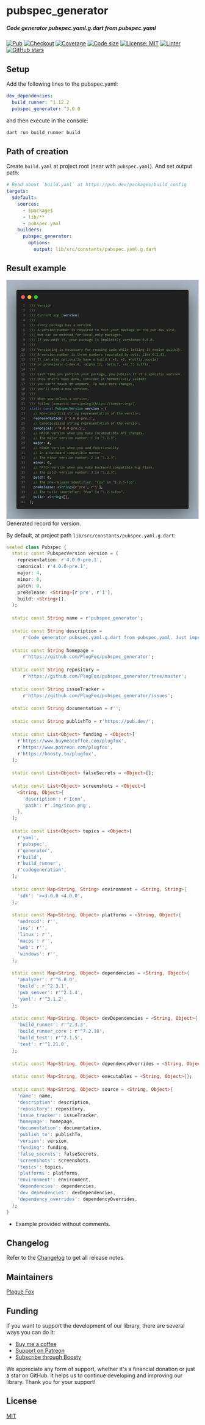 # pubspec_generator

##### Code generator pubspec.yaml.g.dart from pubspec.yaml

[![Pub](https://img.shields.io/pub/v/pubspec_generator.svg)](https://pub.dev/packages/pubspec_generator)
[![Checkout](https://github.com/PlugFox/pubspec_generator/actions/workflows/checkout.yml/badge.svg)](https://github.com/PlugFox/pubspec_generator/actions/workflows/checkout.yml)
[![Coverage](https://codecov.io/gh/PlugFox/pubspec_generator/branch/master/graph/badge.svg)](https://codecov.io/gh/PlugFox/pubspec_generator)
[![Code size](https://img.shields.io/github/languages/code-size/plugfox/pubspec_generator?logo=github&logoColor=white)](https://github.com/plugfox/pubspec_generator)
[![License: MIT](https://img.shields.io/badge/license-MIT-purple.svg)](https://opensource.org/licenses/MIT)
[![Linter](https://img.shields.io/badge/style-linter-40c4ff.svg)](https://pub.dev/packages/linter)
[![GitHub stars](https://img.shields.io/github/stars/plugfox/pubspec_generator?style=social)](https://github.com/plugfox/pubspec_generator/)

<!--
[![Coverage](https://codecov.io/gh/PlugFox/pubspec_generator/branch/master/graph/badge.svg)](https://codecov.io/gh/PlugFox/pubspec_generator)
-->

## Setup

Add the following lines to the pubspec.yaml:

```yaml
dev_dependencies:
  build_runner: ^1.12.2
  pubspec_generator: ^3.0.0
```

and then execute in the console:

```bash
dart run build_runner build
```

## Path of creation

Create `build.yaml` at project root (near with `pubspec.yaml`).
And set output path:

```yaml
# Read about `build.yaml` at https://pub.dev/packages/build_config
targets:
  $default:
    sources:
      - $package$
      - lib/**
      - pubspec.yaml
    builders:
      pubspec_generator:
        options:
          output: lib/src/constants/pubspec.yaml.g.dart
```

## Result example

![](version.png)
Generated record for version.

By default, at project path `lib/src/constants/pubspec.yaml.g.dart`:

```dart
sealed class Pubspec {
  static const PubspecVersion version = (
    representation: r'4.0.0-pre.1',
    canonical: r'4.0.0-pre.1',
    major: 4,
    minor: 0,
    patch: 0,
    preRelease: <String>[r'pre', r'1'],
    build: <String>[],
  );

  static const String name = r'pubspec_generator';

  static const String description =
      r'Code generator pubspec.yaml.g.dart from pubspec.yaml. Just import `pubspec_generator` and then run `dart run build_runner build`';

  static const String homepage =
      r'https://github.com/PlugFox/pubspec_generator';

  static const String repository =
      r'https://github.com/PlugFox/pubspec_generator/tree/master';

  static const String issueTracker =
      r'https://github.com/PlugFox/pubspec_generator/issues';

  static const String documentation = r'';

  static const String publishTo = r'https://pub.dev/';

  static const List<Object> funding = <Object>[
    r'https://www.buymeacoffee.com/plugfox',
    r'https://www.patreon.com/plugfox',
    r'https://boosty.to/plugfox',
  ];

  static const List<Object> falseSecrets = <Object>[];

  static const List<Object> screenshots = <Object>[
    <String, Object>{
      'description': r'Icon',
      'path': r'.img/icon.png',
    },
  ];

  static const List<Object> topics = <Object>[
    r'yaml',
    r'pubspec',
    r'generator',
    r'build',
    r'build_runner',
    r'codegeneration',
  ];

  static const Map<String, String> environment = <String, String>{
    'sdk': '>=3.0.0 <4.0.0',
  };

  static const Map<String, Object> platforms = <String, Object>{
    'android': r'',
    'ios': r'',
    'linux': r'',
    'macos': r'',
    'web': r'',
    'windows': r'',
  };

  static const Map<String, Object> dependencies = <String, Object>{
    'analyzer': r'^6.0.0',
    'build': r'^2.3.1',
    'pub_semver': r'^2.1.4',
    'yaml': r'^3.1.2',
  };

  static const Map<String, Object> devDependencies = <String, Object>{
    'build_runner': r'^2.3.3',
    'build_runner_core': r'^7.2.10',
    'build_test': r'^2.1.5',
    'test': r'^1.21.0',
  };

  static const Map<String, Object> dependencyOverrides = <String, Object>{};

  static const Map<String, Object> executables = <String, Object>{};

  static const Map<String, Object> source = <String, Object>{
    'name': name,
    'description': description,
    'repository': repository,
    'issue_tracker': issueTracker,
    'homepage': homepage,
    'documentation': documentation,
    'publish_to': publishTo,
    'version': version,
    'funding': funding,
    'false_secrets': falseSecrets,
    'screenshots': screenshots,
    'topics': topics,
    'platforms': platforms,
    'environment': environment,
    'dependencies': dependencies,
    'dev_dependencies': devDependencies,
    'dependency_overrides': dependencyOverrides,
  };
}
```

- Example provided without comments.

## Changelog

Refer to the [Changelog](https://github.com/plugfox/pubspec_generator/blob/master/CHANGELOG.md) to get all release notes.

## Maintainers

[Plague Fox](https://plugfox.dev)

## Funding

If you want to support the development of our library, there are several ways you can do it:

- [Buy me a coffee](https://www.buymeacoffee.com/plugfox)
- [Support on Patreon](https://www.patreon.com/plugfox)
- [Subscribe through Boosty](https://boosty.to/plugfox)

We appreciate any form of support, whether it's a financial donation or just a star on GitHub. It helps us to continue developing and improving our library. Thank you for your support!

## License

[MIT](https://github.com/plugfox/pubspec_generator/blob/master/LICENSE)
